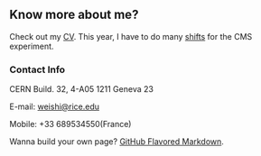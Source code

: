 ## Know more about me?
Check out my [CV](https://github.com/weishi10141993/weishi10141993.github.io/blob/master/cv.pdf).
This year, I have to do many [shifts](https://cmsonline.cern.ch/webcenter/portal/cmsonline/pages_common/shiftlist) for the CMS experiment.

### Contact Info
CERN Build. 32, 4-A05
1211 Geneva 23

E-mail: weishi@rice.edu

Mobile: +33 689534550(France)

Wanna build your own page? [GitHub Flavored Markdown](https://guides.github.com/features/mastering-markdown/).
